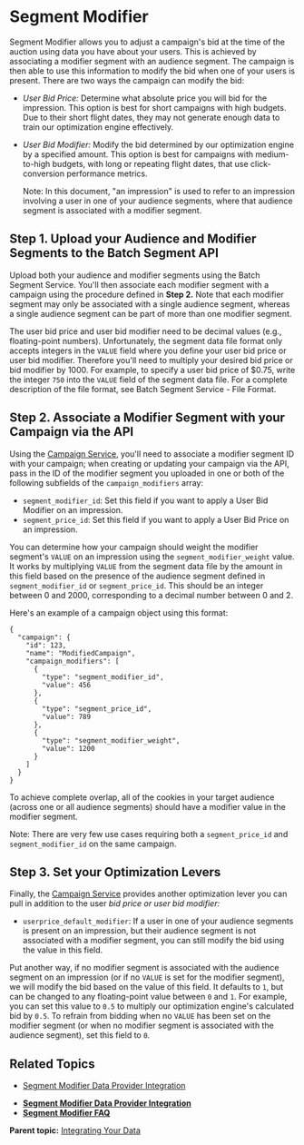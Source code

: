 # Segment Modifier

<div class="body">

Segment Modifier allows you to adjust a campaign's bid at the time of
the auction using data you have about your users. This is achieved by
associating a modifier segment with an audience segment. The campaign is
then able to use this information to modify the bid when one of your
users is present. There are two ways the campaign can modify the bid:

- *User Bid Price:* Determine what absolute price you will bid for the
  impression. This option is best for short campaigns with high budgets.
  Due to their short flight dates, they may not generate enough data to
  train our optimization engine effectively.
- *User Bid Modifier:* Modify the bid determined by our optimization
  engine by a specified amount. This option is best for campaigns with
  medium-to-high budgets, with long or repeating flight dates, that use
  click-conversion performance metrics.
  <div id="ID-0000083c__note-d55f5743-1511-4f0f-a9d7-13b32f1479c5"
  class="note">

  <span class="notetitle">Note:</span> In this document, "an impression"
  is used to refer to an impression involving a user in one of your
  audience segments, where that audience segment is associated with a
  modifier segment.

  </div>

<div class="section">

## Step 1. Upload your Audience and Modifier Segments to the Batch Segment API

Upload both your audience and modifier segments using the Batch Segment
Service. You'll then associate each modifier segment with a campaign
using the procedure defined in **Step 2.** Note that each modifier
segment may only be associated with a single audience segment, whereas a
single audience segment can be part of more than one modifier segment.

The user bid price and user bid modifier need to be decimal values
(e.g., floating-point numbers). Unfortunately, the segment data file
format only accepts integers in the `VALUE` field where you define your
user bid price or user bid modifier. Therefore you'll need to multiply
your desired bid price or bid modifier by 1000. For example, to specify
a user bid price of $0.75, write the integer `750` into the `VALUE`
field of the segment data file. For a complete description of the file
format, see Batch Segment Service - File Format.

</div>

<div class="section">

## Step 2. Associate a Modifier Segment with your Campaign via the API

Using the <a
href="https://docs.xandr.com/bundle/xandr-api/page/campaign-service.html"
class="xref" target="_blank">Campaign Service</a>, you'll need to
associate a modifier segment ID with your campaign; when creating or
updating your campaign via the API, pass in the ID of the modifier
segment you uploaded in one or both of the following subfields of the
`campaign_modifiers` array:

- `segment_modifier_id`: Set this field if you want to apply a User Bid
  Modifier on an impression.
- `segment_price_id`: Set this field if you want to apply a User Bid
  Price on an impression.

You can determine how your campaign should weight the modifier segment's
`VALUE` on an impression using the `segment_modifier_weight` value. It
works by multiplying `VALUE` from the segment data file by the amount in
this field based on the presence of the audience segment defined in
`segment_modifier_id` or `segment_price_id`. This should be an integer
between 0 and 2000, corresponding to a decimal number between 0 and 2.

Here's an example of a campaign object using this format:

``` pre
{
  "campaign": {
    "id": 123,
    "name": "ModifiedCampaign",
    "campaign_modifiers": [
      {
        "type": "segment_modifier_id",
        "value": 456
      },
      {
        "type": "segment_price_id",
        "value": 789
      },
      {
        "type": "segment_modifier_weight",
        "value": 1200
      }
    ]
  }
}
```

<div class="p">

To achieve complete overlap, all of the cookies in your target audience
(across one or all audience segments) should have a modifier value in
the modifier segment.

<div class="note">

<span class="notetitle">Note:</span> There are very few use cases
requiring both a `segment_price_id` and `segment_modifier_id` on the
same campaign.

</div>

</div>

</div>

<div class="section">

## Step 3. Set your Optimization Levers

<div class="p">

Finally, the <a
href="https://docs.xandr.com/bundle/xandr-api/page/campaign-service.html"
class="xref" target="_blank">Campaign Service</a> provides another
optimization lever you can pull in addition to the user *bid price or
user bid modifier:*

- `userprice_default_modifier`: If a user in one of your audience
  segments is present on an impression, but their audience segment is
  not associated with a modifier segment, you can still modify the bid
  using the value in this field.

</div>

Put another way, if no modifier segment is associated with the audience
segment on an impression (or if no `VALUE` is set for the modifier
segment), we will modify the bid based on the value of this field. It
defaults to `1`, but can be changed to any floating-point value between
`0` and `1`. For example, you can set this value to `0.5` to multiply
our optimization engine's calculated bid by `0.5`. To refrain from
bidding when no `VALUE` has been set on the modifier segment (or when no
modifier segment is associated with the audience segment), set this
field to `0`.

</div>

<div class="section">

## Related Topics

<div class="p">

- <a
  href="https://docs.xandr.com/bundle/data-providers/page/segment-modifier-data-provider-integration.html"
  class="xref" target="_blank">Segment Modifier Data Provider
  Integration</a>

</div>

</div>

</div>

<div class="related-links">

- **[Segment Modifier Data Provider
  Integration](segment-modifier-data-provider-integration.html)**  
- **[Segment Modifier FAQ](segment-modifier-faq.html)**  

<div class="familylinks">

<div class="parentlink">

**Parent topic:**
<a href="integrating-your-data.html" class="link">Integrating Your
Data</a>

</div>

</div>

</div>
